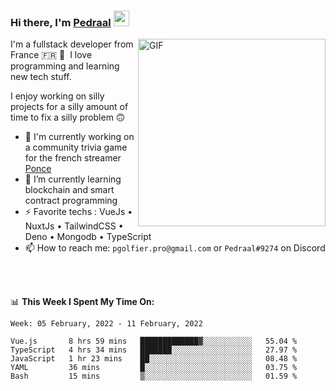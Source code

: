 ### Hi there, I'm <a href="https://pedraal.dev" target="_blank">Pedraal</a> <img src="https://media.giphy.com/media/hvRJCLFzcasrR4ia7z/giphy.gif" width="25px">
<img align="right" alt="GIF" src="https://pedraal.dev/avatar.png" width="300" height="300" />

I'm a fullstack developer from France 🇫🇷 🥖 &nbsp;I love programming and learning new
tech stuff.

I enjoy working on silly projects for a silly amount of time to fix a silly problem 🙃

- 🔭  I'm currently working on a community trivia game for the french streamer <a href="https://twitch.tv/ponce" target="_blank">Ponce</a>
- 🌱 I’m currently learning blockchain and smart contract programming
- ⚡ Favorite techs : VueJs &bull; NuxtJs &bull; TailwindCSS &bull; Deno &bull; Mongodb &bull; TypeScript
- 📫 How to reach me: `pgolfier.pro@gmail.com` or `Pedraal#9274` on Discord

<br>
<br>

📊 **This Week I Spent My Time On:**
<!--START_SECTION:waka-->
```text
Week: 05 February, 2022 - 11 February, 2022

Vue.js       8 hrs 59 mins   █████████████▓░░░░░░░░░░░   55.04 % 
TypeScript   4 hrs 34 mins   ███████░░░░░░░░░░░░░░░░░░   27.97 % 
JavaScript   1 hr 23 mins    ██░░░░░░░░░░░░░░░░░░░░░░░   08.48 % 
YAML         36 mins         █░░░░░░░░░░░░░░░░░░░░░░░░   03.75 % 
Bash         15 mins         ▒░░░░░░░░░░░░░░░░░░░░░░░░   01.59 % 
```
<!--END_SECTION:waka-->

